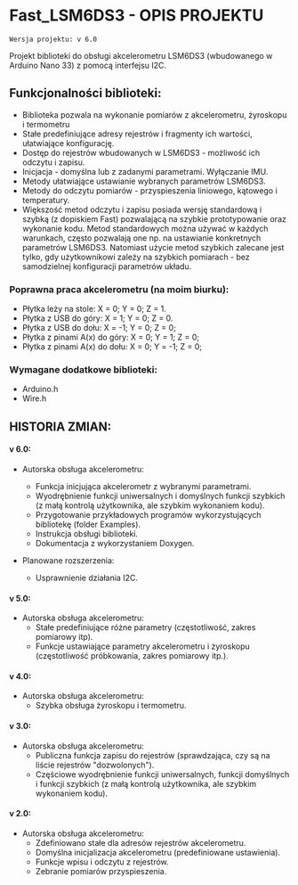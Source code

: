 # Fast_LSM6DS3 - OPIS PROJEKTU

    Wersja projektu: v 6.0 

Projekt biblioteki do obsługi akcelerometru LSM6DS3 (wbudowanego w Arduino Nano 33) z pomocą interfejsu I2C.

## Funkcjonalności biblioteki:
- Biblioteka pozwala na wykonanie pomiarów z akcelerometru, żyroskopu i termometru
- Stałe predefiniujące adresy rejestrów i fragmenty ich wartości, ułatwiające konfigurację.
- Dostęp do rejestrów wbudowanych w LSM6DS3 - możliwość ich odczytu i zapisu.
- Inicjacja - domyślna lub z zadanymi parametrami. Wyłączanie IMU.
- Metody ułatwiające ustawianie wybranych parametrów LSM6DS3.
- Metody do odczytu pomiarów - przyspieszenia liniowego, kątowego i temperatury.
- Większość metod odczytu i zapisu posiada wersję standardową i szybką (z dopiskiem Fast) pozwalającą na szybkie prototypowanie oraz wykonanie kodu. Metod standardowych można używać w każdych warunkach, często pozwalają one np. na ustawianie konkretnych parametrów LSM6DS3. Natomiast użycie metod szybkich zalecane jest tylko, gdy użytkownikowi zależy na szybkich pomiarach - bez samodzielnej konfiguracji parametrów układu.

### Poprawna praca akcelerometru (na moim biurku):
- Płytka leży na stole: X =  0; Y =  0; Z =  1.
- Płytka z USB do góry: X =  1; Y =  0; Z =  0.
- Płytka z USB do dołu: X = -1; Y =  0; Z =  0;
- Płytka z pinami A(x) do góry: X = 0; Y =  1; Z =  0;
- Płytka z pinami A(x) do dołu: X = 0; Y = -1; Z =  0;

### Wymagane dodatkowe biblioteki:
- Arduino.h
- Wire.h

## HISTORIA ZMIAN:

#### v 6.0:
- Autorska obsługa akcelerometru:
    - Funkcja inicjująca akcelerometr z wybranymi parametrami.
    - Wyodrębnienie funkcji uniwersalnych i domyślnych funkcji szybkich (z małą kontrolą użytkownika, ale szybkim wykonaniem kodu).
    - Przygotowanie przykładowych programów wykorzystujących bibliotekę (folder Examples).
    - Instrukcja obsługi biblioteki.
    - Dokumentacja z wykorzystaniem Doxygen.

- Planowane rozszerzenia:  
    - Usprawnienie działania I2C.


#### v 5.0:
- Autorska obsługa akcelerometru:
    - Stałe predefiniujące różne parametry (częstotliwość, zakres pomiarowy itp).
    - Funkcje ustawiające parametry akcelerometru i żyroskopu (częstotliwość próbkowania, zakres pomiarowy itp.).

#### v 4.0:
- Autorska obsługa akcelerometru:
    - Szybka obsługa żyroskopu i termometru.

#### v 3.0:
- Autorska obsługa akcelerometru:
    - Publiczna funkcja zapisu do rejestrów (sprawdzająca, czy są na liście rejestrów "dozwolonych").
    - Częściowe wyodrębnienie funkcji uniwersalnych, funkcji domyślnych i funkcji szybkich (z małą kontrolą użytkownika, ale szybkim wykonaniem kodu).

#### v 2.0:
- Autorska obsługa akcelerometru:
    - Zdefiniowano stałe dla adresów rejestrów akcelerometru.
    - Domyślna inicjalizacja akcelerometru (predefiniowane ustawienia).
    - Funkcje wpisu i odczytu z rejestrów.
    - Zebranie pomiarów przyspieszenia.